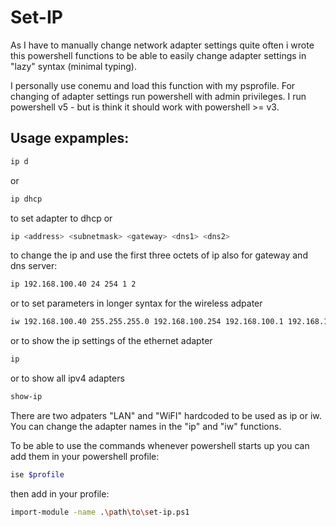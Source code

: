 # Set-IP

As I have to manually change network adapter settings quite often i wrote this powershell functions to be able to easily change adapter settings in "lazy" syntax (minimal typing).

I personally use conemu and load this function with my psprofile. For changing of adapter settings run powershell with admin privileges.
I run powershell v5 - but is think it should work with powershell >= v3.

## Usage expamples:

```sh
ip d 
```
or
``` sh
ip dhcp
```
to set adapter to dhcp or 
```sh 
ip <address> <subnetmask> <gateway> <dns1> <dns2>
```
to change the ip and use the first three octets of ip also for gateway and dns server:
```sh 
ip 192.168.100.40 24 254 1 2
```
or to set parameters in longer syntax for the wireless adpater
```sh
iw 192.168.100.40 255.255.255.0 192.168.100.254 192.168.100.1 192.168.100.2
```
or to show the ip settings of the ethernet adapter
```sh
ip 
```
or to show all ipv4 adapters
```sh
show-ip
```

There are two adpaters "LAN" and "WiFI" hardcoded to be used as ip or iw. You can change the adapter names in the "ip" and "iw" functions.

To be able to use the commands whenever powershell starts up you can add them in your powershell profile:

```sh
ise $profile
```
then add in your profile:
```sh
import-module -name .\path\to\set-ip.ps1
```



